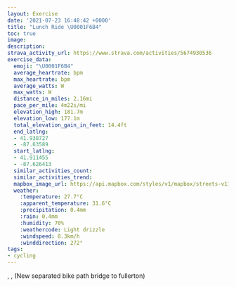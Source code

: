 ```yaml
---
layout: Exercise
date: '2021-07-23 16:48:42 +0000'
title: "Lunch Ride \U0001F6B4"
toc: true
image:
description:
strava_activity_url: https://www.strava.com/activities/5674930536
exercise_data:
  emoji: "\U0001F6B4"
  average_heartrate: bpm
  max_heartrate: bpm
  average_watts: W
  max_watts: W
  distance_in_miles: 2.16mi
  pace_per_mile: 4m22s/mi
  elevation_high: 181.7m
  elevation_low: 177.1m
  total_elevation_gain_in_feet: 14.4ft
  end_latlng:
  - 41.938727
  - -87.63589
  start_latlng:
  - 41.911455
  - -87.626413
  similar_activities_count:
  similar_activities_trend:
  mapbox_image_url: https://api.mapbox.com/styles/v1/mapbox/streets-v11/static/path-5+787af2-1.0(qyx~FbpyuOIKTJ%5ECFC%3FOIuCQIKMYi%40MCODG%3FYKK%3Fa%40LYDe%40%40%7DAH%5DLQJKJWf%40c%40V%5DLy%40Hw%40%5CIFm%40dAuCbCa%40TSFc%40AMDYNaAn%40k%40XgA%60%40s%40d%40%5BL%7BDlAaCn%40wF%60Aw%40TiAHeAJcBZi%40FMBe%40Tk%40F%7BBl%40a%40%40%5BD%7D%40Zg%40Hy%40DaBXw%40F%5B%3FgAOYGgAi%40UOSm%40QYYM%5D%40u%40L_A%5CwBzBeA%60Ag%40%5EeAb%40eB%60%40uBVcBHeA%40aBGiBUg%40%3FMBWLs%40t%40IHWHu%40%40%5DEy%40%3FiBU_AJu%40Nc%40Pu%40JkCdA%5BF%5BBkAf%40wBdBiAh%40o%40b%40%5Dh%40Sr%40GJyAzBYh%40URWNIJc%40t%40_%40~%40o%40j%40AF%40D),pin-s-s+e5b22e(-87.62642,41.91145),pin-s-f+89ae00(-87.63589000000002,41.938719999999975)/auto/800x800?access_token=pk.eyJ1Ijoiam9zaGJlY2ttYW4iLCJhIjoiY205eWR2aDd1MWZ6djJrbXc4a3M0bWZleiJ9.XiG9OWkNcZk2QzjJbxLB4A
  weather:
    :temperature: 27.7°C
    :apparent_temperature: 31.6°C
    :precipitation: 0.4mm
    :rain: 0.4mm
    :humidity: 70%
    :weathercode: Light drizzle
    :windspeed: 8.3km/h
    :winddirection: 272°
tags:
- cycling
---
```

, ,  (New separated bike path bridge to fullerton)
